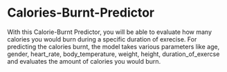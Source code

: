 # Calories-Burnt-Predictor

With this Calorie-Burnt Predictor, you will be able to evaluate how many calories you would burn during a specific duration of exrecise. For predicting the calories burnt, the model takes various parameters like age, gender, heart_rate, body_temperature, weight, height, duration_of_exercse and evaluates the amount of calories you would burn.
